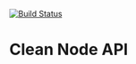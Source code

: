 [![Build Status](https://app.travis-ci.com/miguelaugl/clean-node-api.svg?branch=master)](https://app.travis-ci.com/miguelaugl/clean-node-api)

# Clean Node API
